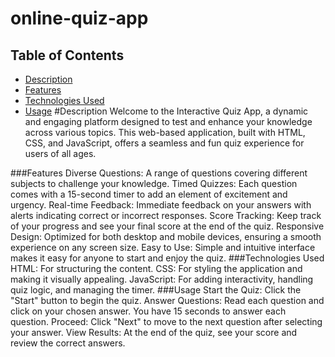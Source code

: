 # online-quiz-app
## Table of Contents
- [Description](#description)
- [Features](#features)
- [Technologies Used](#technologies-used)
- [Usage](#usage)
#Description
Welcome to the Interactive Quiz App, a dynamic and engaging platform designed to test and enhance your knowledge across various topics. This web-based application, built with HTML, CSS, and JavaScript, offers a seamless and fun quiz experience for users of all ages.

###Features
Diverse Questions: A range of questions covering different subjects to challenge your knowledge.
Timed Quizzes: Each question comes with a 15-second timer to add an element of excitement and urgency.
Real-time Feedback: Immediate feedback on your answers with alerts indicating correct or incorrect responses.
Score Tracking: Keep track of your progress and see your final score at the end of the quiz.
Responsive Design: Optimized for both desktop and mobile devices, ensuring a smooth experience on any screen size.
Easy to Use: Simple and intuitive interface makes it easy for anyone to start and enjoy the quiz.
###Technologies Used
HTML: For structuring the content.
CSS: For styling the application and making it visually appealing.
JavaScript: For adding interactivity, handling quiz logic, and managing the timer.
###Usage
Start the Quiz: Click the "Start" button to begin the quiz.
Answer Questions: Read each question and click on your chosen answer. You have 15 seconds to answer each question.
Proceed: Click "Next" to move to the next question after selecting your answer.
View Results: At the end of the quiz, see your score and review the correct answers.


